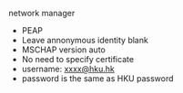 network manager

* PEAP
* Leave annonymous identity blank
* MSCHAP version auto
* No need to specify certificate
* username: xxxx@hku.hk
* password is the same as HKU password
